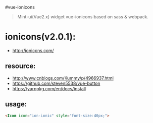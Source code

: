 #vue-ionicons
> Mint-ui(Vue2.x) widget vue-ionicons based on sass &amp; webpack.

# ionicons(v2.0.1):
+ http://ionicons.com/

## resource:
+ http://www.cnblogs.com/Kummy/p/4966937.html
+ https://github.com/steven5538/vue-button
+ https://yarnpkg.com/en/docs/install

## usage:
```html
<Icon icon="ion-ionic" style="font-size:40px;">
```
